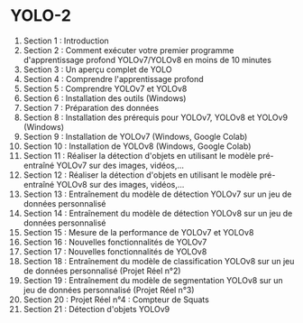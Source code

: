 # YOLO-2

1. Section 1 : Introduction
2. Section 2 : Comment exécuter votre premier programme d'apprentissage profond YOLOv7/YOLOv8 en moins de 10 minutes
3. Section 3 : Un aperçu complet de YOLO
4. Section 4 : Comprendre l'apprentissage profond
5. Section 5 : Comprendre YOLOv7 et YOLOv8
6. Section 6 : Installation des outils (Windows)
7. Section 7 : Préparation des données
8. Section 8 : Installation des prérequis pour YOLOv7, YOLOv8 et YOLOv9 (Windows)
9. Section 9 : Installation de YOLOv7 (Windows, Google Colab)
10. Section 10 : Installation de YOLOv8 (Windows, Google Colab)
11. Section 11 : Réaliser la détection d'objets en utilisant le modèle pré-entraîné YOLOv7 sur des images, vidéos,...
12. Section 12 : Réaliser la détection d'objets en utilisant le modèle pré-entraîné YOLOv8 sur des images, vidéos,...
13. Section 13 : Entraînement du modèle de détection YOLOv7 sur un jeu de données personnalisé
14. Section 14 : Entraînement du modèle de détection YOLOv8 sur un jeu de données personnalisé
15. Section 15 : Mesure de la performance de YOLOv7 et YOLOv8
16. Section 16 : Nouvelles fonctionnalités de YOLOv7
17. Section 17 : Nouvelles fonctionnalités de YOLOv8
18. Section 18 : Entraînement du modèle de classification YOLOv8 sur un jeu de données personnalisé (Projet Réel n°2)
19. Section 19 : Entraînement du modèle de segmentation YOLOv8 sur un jeu de données personnalisé (Projet Réel n°3)
20. Section 20 : Projet Réel n°4 : Compteur de Squats
21. Section 21 : Détection d'objets YOLOv9
